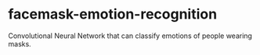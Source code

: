 # facemask-emotion-recognition
Convolutional Neural Network that can classify emotions of people wearing masks.
